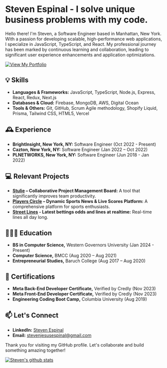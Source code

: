 # Steven Espinal - I solve unique business problems with my code.

<!--
**stevenespinal/stevenespinal** is a ✨ _special_ ✨ repository because its `README.md` (this file) appears on your GitHub profile.

Here are some ideas to get you started:

- 🔭 I’m currently working on ...
- 🌱 I’m currently learning ...
- 👯 I’m looking to collaborate on ...
- 🤔 I’m looking for help with ...
- 💬 Ask me about ...
- 📫 How to reach me: ...
- 😄 Pronouns: ...
- ⚡ Fun fact: ...
![Steven Espinal](logo.svg "Title")
-->

Hello there! I'm Steven, a Software Engineer based in Manhattan, New York. With a passion for developing scalable, high-performance web applications, I specialize in JavaScript, TypeScript, and React. My professional journey has been marked by continuous learning and collaboration, leading to significant user experience enhancements and application optimizations.

<a href="https://stevenespinal.com" target="_blank"><img src="https://img.shields.io/badge/-View%20My%20Portfolio-blue?style=for-the-badge&logo=github&logoColor=white" alt="View My Portfolio"></a>


## 💡 Skills

- **Languages & Frameworks:** JavaScript, TypeScript, Node.js, Express, React, Redux, Next.js
- **Databases & Cloud:** Firebase, MongoDB, AWS, Digital Ocean
- **Tools & Others:** Git, GitHub, Scrum Agile methodology, Shopify Liquid, Prisma, Tailwind CSS, HTML5, Vercel

## 🕰️ Experience

- **BrightInsight, New York, NY:** Software Engineer (Oct 2022 - Present)
- **Cazton, New York, NY:** Software Engineer (Jan 2022 – Oct 2022)
- **PLNETWORKS, New York, NY:** Software Engineer (Jun 2018 - Jan 2022)

## 💻 Relevant Projects
- **[Stulie](https://stulie.com) – Collaborative Project Management Board:** A tool that significantly improves team productivity.
- **[Players Circle](https://iloveto.bet) – Dynamic Sports News & Live Scores Platform:** A comprehensive platform for sports enthusiasts.
- **[Street Lines](https://streetlines.bet) - Latest bettings odds and lines at realtime:** Real-time lines all day long.
  
## 👨🏻‍🎓 Education

- **BS in Computer Science,** Western Governors University (Jan 2024 - Present)
- **Computer Science,** BMCC (Aug 2020 – Aug 2021)
- **Entrepreneurial Studies,** Baruch College (Aug 2017 – Aug 2020)

## 📃 Certifications

- **Meta Back-End Developer Certificate,** Verified by Credly (Nov 2023)
- **Meta Front-End Developer Certificate,** Verified by Credly (Nov 2023)
- **Engineering Coding Boot Camp,** Columbia University (Aug 2019)

## 📫 Let's Connect

- **LinkedIn:** [Steven Espinal](https://www.linkedin.com/in/stevenespinal)
- **Email:** stevenjesusespinal@gmail.com

Thank you for visiting my GitHub profile. Let's collaborate and build something amazing together!


[![Steven's github stats](https://github-readme-stats.vercel.app/api?username=stevenespinal&count_private=true)](https://github.com/stevenespinal/github-readme-stats)
